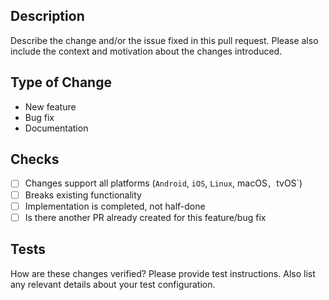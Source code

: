 ## Description
Describe the change and/or the issue fixed in this pull request. 
Please also include the context and motivation about the changes introduced.

## Type of Change
- New feature
- Bug fix
- Documentation

## Checks
- [ ] Changes support all platforms (`Android`, `iOS`, `Linux`, macOS`, `tvOS`)
- [ ] Breaks existing functionality
- [ ] Implementation is completed, not half-done 
- [ ] Is there another PR already created for this feature/bug fix

## Tests
How are these changes verified? Please provide test instructions.
Also list any relevant details about your test configuration.